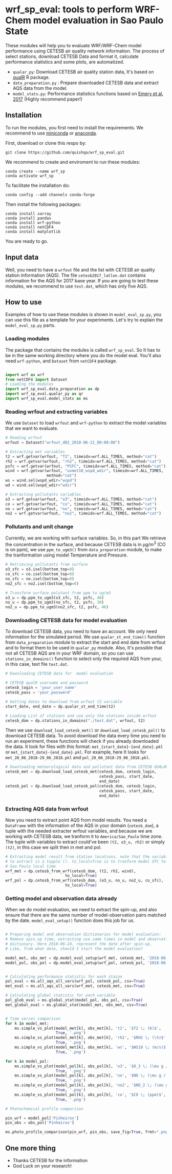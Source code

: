 # wrf_sp_eval: tools to perform WRF-Chem model evaluation in Sao Paulo State

These modules will help you to evaluate WRF/WRF-Chem model performance using
CETESB air quality network information. The process of select stations, download
CETESB Data and format it, calculate performance statistics and some plots, are
automatized.

* `qualar_py`: Download CETESB air quality station data, It's based on
[qualR](https://github.com/quishqa/qualR) R package.
* `data_preparation.py` : Prepare downloaded CETESB data and extract AQS data
from the model.
* `model_stats.py`: Performance statistics functions based on
[Emery et al. 2017](https://www.tandfonline.com/doi/full/10.1080/10962247.2016.1265027) (Highly recommend paper!)

## Installation

To run the modules, you first need to install the requirements. We recommend to
use [miniconda](https://docs.conda.io/en/latest/miniconda.html) or
[anaconda](https://docs.anaconda.com/anaconda/install/).

First, download or clone this respo by:
```
git clone https://github.com/quishqa/wrf_sp_eval.git
```

We recommend to create and enviroment to run these modules:
```
conda create --name wrf_sp
conda activate wrf_sp
```

To facilitate the installation do:

```
conda config --add channels conda-forge
```

Then install the following packages:
```
conda install xarray
conda install pandas
conda install wrf-python
conda install netCDF4
conda install matplotlib
```

You are ready to go.


## Input data
Well, you need to have a `wrfout` file and the list with CETESB air quality station  information (AQS). The file  `cetesb2017_latlon.dat` contains information for
the AQS for 2017 base year. If you are going to test these modules, we recommend
to use `test.dat`, which has only five AQS.

## How to use
Examples of how to use these modules is shown in `model_eval_sp.py`, you can use this file as a template for your experiments. Let's try to
explain the `model_eval_sp.py` parts.

### Loading modules

The package that contains the modules is called `wrf_sp_eval`. So It has to be in the same working directory where you do the model eval.
You'll also need `wrf-python`, and `Dataset` from `netCDF4` package.
```python

import wrf as wrf
from netCDF4 import Dataset
# Loading the modules
import wrf_sp_eval.data_preparation as dp
import wrf_sp_eval.qualar_py as qr
import wrf_sp_eval.model_stats as ms
```

### Reading wrfout and extracting variables

We use `Dataset` to load `wrfout` and `wrf-python` to extract the
model variables that we want to evaluate.

```python
# Reading wrfout
wrfout = Dataset("wrfout_d02_2018-06-21_00:00:00")

# Extracting met variables
t2 = wrf.getvar(wrfout, "T2", timeidx=wrf.ALL_TIMES, method="cat")
rh2 = wrf.getvar(wrfout, "rh2", timeidx=wrf.ALL_TIMES, method="cat")
psfc = wrf.getvar(wrfout, "PSFC", timeidx=wrf.ALL_TIMES, method="cat")
wind = wrf.getvar(wrfout, "uvmet10_wspd_wdir", timeidx=wrf.ALL_TIMES,
                  method="cat")
ws = wind.sel(wspd_wdir="wspd")
wd = wind.sel(wspd_wdir="wdir")

# Extracting pollutants variables
o3 = wrf.getvar(wrfout, "o3", timeidx=wrf.ALL_TIMES, method="cat")
co = wrf.getvar(wrfout, "co", timeidx=wrf.ALL_TIMES, method="cat")
no = wrf.getvar(wrfout, "no", timeidx=wrf.ALL_TIMES, method="cat")
no2 = wrf.getvar(wrfout, "no2", timeidx=wrf.ALL_TIMES, method="cat")
```
### Pollutants and unit change

Currently, we are working with surface variables. So, in this part We retrieve the concentration in the surface, and because CETESB data is in
 &mu;g/m<sup>3</sup> (CO is on ppm), we use `ppm_to_ugm3()` from `data_preparation` module, to make the tranformation using model Temperature and Pressure.

```python
# Retrieving pollutants from surface
o3_sfc = o3.isel(bottom_top=0)
co_sfc = co.isel(bottom_top=0)
no_sfc = no.isel(bottom_top=0)
no2_sfc = no2.isel(bottom_top=0)

# Transform surface polutant from ppm to ug/m3
o3_u = dp.ppm_to_ugm3(o3_sfc, t2, psfc, 48)
no_u = dp.ppm_to_ugm3(no_sfc, t2, psfc, 30)
no2_u = dp.ppm_to_ugm3(no2_sfc, t2, psfc, 46)
```
### Downloading CETESB data for model evaluation

To download CETESB data, you need to have an account. We only need information for the simulated period. We use `qualar_st_end_time()` function from `data_preparation` module to extract the start and end date from wrfout and to format them to be used in `qualar_py` module. Also, It's possible that not all CETESB AQS are in your WRF domain, so you can use `stations_in_domains()` function to select only the required AQS from your, in this case, text file `test.dat`.

```python
# Downloading CETESB data for  model evaluation

# CETESB qualR username and password
cetesb_login = 'your_user_name'
cetesb_pass = 'your_password'

# Getting dates to download from wrfout t2 variable
start_date, end_date = dp.qualar_st_end_time(t2)

# Loading List of stations and use only the stations inside wrfout
cetesb_dom = dp.stations_in_domains("./test.dat", wrfout, t2)
```
Then we use `download_load_cetesb_met()` or `download_load_cetesb_pol()` to download CETESB data. To avoid download  the data every time you need to run an experiment, these functions will check if you already downloaded the data. It look for files with this format: `met_{start_date}-{end_date}.pkl` or `met_{start_date}-{end_date}.pkl`. For example, here It looks for
`met_20_06_2018-29_06_2018.pkl` and `pol_20_06_2018-29_06_2018.pkl`.

```python
# Downloading meteorological data and pollutant data from CETESB QUALAR
cetesb_met = dp.download_load_cetesb_met(cetesb_dom, cetesb_login,
                                         cetesb_pass, start_date,
                                         end_date)
cetesb_pol = dp.download_load_cetesb_pol(cetesb_dom, cetesb_login,
                                         cetesb_pass, start_date,
                                         end_date)

```
### Extracting AQS data from wrfout
Now you need to extract point AQS from model results. You need a `DataFrame` with the information of the AQS in your domain (`cetesb_dom`), a tuple with the needed extracter wrfout variables, and because we are working with CETESB data, we tranform it to `America/Sao_Paulo` time zone.
The tuple with variables to extract could've been `(t2, o3_u, rh2)` or
simply `(t2)`, in this case we split then in met and pol.

```python
# Extracting model result from station locations, note that the variables
# to extract is a tupple (). to_local=True is to tranform model UTC to
# Sao Paulo local time
wrf_met = dp.cetesb_from_wrf(cetesb_dom, (t2, rh2, wind),
                          to_local=True)
wrf_pol = dp.cetesb_from_wrf(cetesb_dom, (o3_u, no_u, no2_u, co_sfc),
                          to_local=True)
```
### Getting model and observation data already
When we do model evaluation, we need to extract the spin-up, and also ensure that there are the same number of model-observation pairs matched by the date. `model_eval_setup()` function does this job for us.


```python

# Preparing model and observation dictionaries for model evaluation:
# Remove spin_up time, extracting use same times in model and observation
# dictionary. Here 2018-06-24, represent the date after spin-up,
# Like, from what date, should I start the model evaluation?

model_met, obs_met = dp.model_eval_setup(wrf_met, cetesb_met, '2018-06-24')
model_pol, obs_pol = dp.model_eval_setup(wrf_pol, cetesb_pol, '2018-06-24')


# Calculating performance statistic for each staion
pol_eval = ms.all_aqs_all_vars(wrf_pol, cetesb_pol, csv=True)
met_eval = ms.all_aqs_all_vars(wrf_met, cetesb_met, csv=True)

# Calculating global statistic for each variable
pol_glob_eval = ms.global_stat(model_pol, obs_pol, csv=True)
met_global_eval = ms.global_stat(model_met, obs_met, csv=True)


# Time series comparison
for k in model_met:
    ms.simple_vs_plot(model_met[k], obs_met[k], 't2', '$T2 \; (K)$',
                      True, '.png')
    ms.simple_vs_plot(model_met[k], obs_met[k], 'rh2', '$RH2 \; (\%)$',
                      True, '.png')
    ms.simple_vs_plot(model_met[k], obs_met[k], 'ws', '$WS10 \; (m/s)$',
                      True, '.png')

for k in model_pol:
    ms.simple_vs_plot(model_pol[k], obs_pol[k], 'o3', '$O_3 \; (\mu g / m^3)$',
                      True, '.png')
    ms.simple_vs_plot(model_pol[k], obs_pol[k], 'no', '$NO \; (\mu g / m^3)$',
                      True, '.png')
    ms.simple_vs_plot(model_pol[k], obs_pol[k], 'no2', '$NO_2 \; (\mu g / m^3)$',
                      True, '.png')
    ms.simple_vs_plot(model_pol[k], obs_pol[k], 'co', '$CO \; (ppm)$',
                      True, '.png')

# Photochemical profile comparison

pin_wrf = model_pol['Pinheiros']
pin_obs = obs_pol['Pinheiros']

ms.photo_profile_comparison(pin_wrf, pin_obs, save_fig=True, frmt=".png")

```

## One more thing
* Thanks CETESB for the information
* God Luck on your research!
